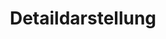 ---
title: Detaildarstellung
custom_title:
  html: PAGES.DETAIL
  content: PAGES.DETAIL_CONTENT
visible: true
routes:
  default: '/trefferanzeige'
hasImageSwiper: true
hasLeaflet: true
content_header_disabled: true
---